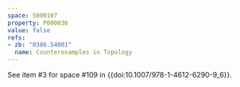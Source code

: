 ```yaml
---
space: S000107
property: P000036
value: false
refs:
- zb: "0386.54001"
  name: Counterexamples in Topology
---
```


See item #3 for space #109 in {{doi:10.1007/978-1-4612-6290-9_6}}.
